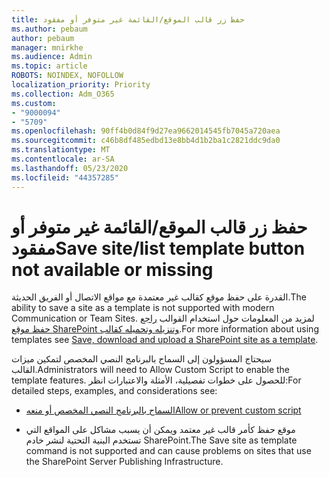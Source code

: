 ```yaml
---
title: حفظ زر قالب الموقع/القائمة غير متوفر أو مفقود
ms.author: pebaum
author: pebaum
manager: mnirkhe
ms.audience: Admin
ms.topic: article
ROBOTS: NOINDEX, NOFOLLOW
localization_priority: Priority
ms.collection: Adm_O365
ms.custom:
- "9000094"
- "5709"
ms.openlocfilehash: 90ff4b0d84f9d27ea9662014545fb7045a720aea
ms.sourcegitcommit: c46b8df485edbd13e8bb4d1b2ba1c2821ddc9da0
ms.translationtype: MT
ms.contentlocale: ar-SA
ms.lasthandoff: 05/23/2020
ms.locfileid: "44357285"
---
```

# <a name="save-sitelist-template-button-not-available-or-missing"></a><span data-ttu-id="cddad-102">حفظ زر قالب الموقع/القائمة غير متوفر أو مفقود</span><span class="sxs-lookup"><span data-stu-id="cddad-102">Save site/list template button not available or missing</span></span>

<span data-ttu-id="cddad-103">القدرة على حفظ موقع كقالب غير معتمدة مع مواقع الاتصال أو الفريق الحديثة.</span><span class="sxs-lookup"><span data-stu-id="cddad-103">The ability to save a site as a template is not supported with modern Communication or Team Sites.</span></span> <span data-ttu-id="cddad-104">لمزيد من المعلومات حول استخدام القوالب [راجع حفظ موقع SharePoint وتنزيله وتحميله كقالب](https://docs.microsoft.com/sharepoint/dev/general-development/save-download-and-upload-a-sharepoint-site-as-a-template).</span><span class="sxs-lookup"><span data-stu-id="cddad-104">For more information about using templates see [Save, download and upload a SharePoint site as a template](https://docs.microsoft.com/sharepoint/dev/general-development/save-download-and-upload-a-sharepoint-site-as-a-template).</span></span>

<span data-ttu-id="cddad-105">سيحتاج المسؤولون إلى السماح بالبرنامج النصي المخصص لتمكين ميزات القالب.</span><span class="sxs-lookup"><span data-stu-id="cddad-105">Administrators will need to Allow Custom Script to enable the template features.</span></span> <span data-ttu-id="cddad-106">للحصول على خطوات تفصيلية، الأمثلة والاعتبارات انظر:</span><span class="sxs-lookup"><span data-stu-id="cddad-106">For detailed steps, examples, and considerations see:</span></span>

- [<span data-ttu-id="cddad-107">السماح بالبرنامج النصي المخصص أو منعه</span><span class="sxs-lookup"><span data-stu-id="cddad-107">Allow or prevent custom script</span></span>](https://docs.microsoft.com/sharepoint/allow-or-prevent-custom-script)

- <span data-ttu-id="cddad-108">موقع حفظ كأمر قالب غير معتمد ويمكن أن يسبب مشاكل على المواقع التي تستخدم البنية التحتية لنشر خادم SharePoint.</span><span class="sxs-lookup"><span data-stu-id="cddad-108">The Save site as template command is not supported and can cause problems on sites that use the SharePoint Server Publishing Infrastructure.</span></span>


